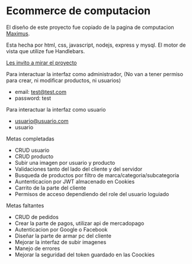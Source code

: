 # Ecommerce de computacion
El diseño de este proyecto fue copiado de la pagina de computacion [Maximus](https://www.maximus.com.ar/HOME/maximus.aspx).

Esta hecha por html, css, javascript, nodejs, express y mysql. El motor de vista que utilize fue Handlebars.

[Les invito a mirar el proyecto](https://yoel-ecommerse.herokuapp.com/)

Para interactuar la interfaz como administrador, (No van a tener permiso para crear, ni modificar productos, ni usuarios)
- email: test@test.com
- password: test

Para interactuar la interfaz como usuario
- usuario@usuario.com
- usuario

 Metas completadas
- CRUD usuario
- CRUD producto
- Subir una imagen por usuario y producto
- Validaciones tanto del lado del cliente y del servidor
- Busqueda de productos por filtro de marca/categoria/subcategoria
- Auntenticacion por JWT almacenado en Cookies
- Carrito de la parte del cliente
- Permisos de acceso dependiendo del role del usuario loguiado

Metas faltantes
- CRUD de pedidos
- Crear la parte de pagos, utilizar api de mercadopago
- Autenticacion por Google o Facebook
- Diseñar la parte de armar pc del cliente
- Mejorar la interfaz de subir imagenes
- Manejo de errores
- Mejorar la seguridad del token guardado en las Coockies



